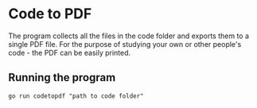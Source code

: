 # Code to PDF

The program collects all the files in the code folder and exports them to a single PDF file. For the purpose of studying your own or other people's code - the PDF can be easily printed.

## Running the program

``go run codetopdf "path to code folder"``
